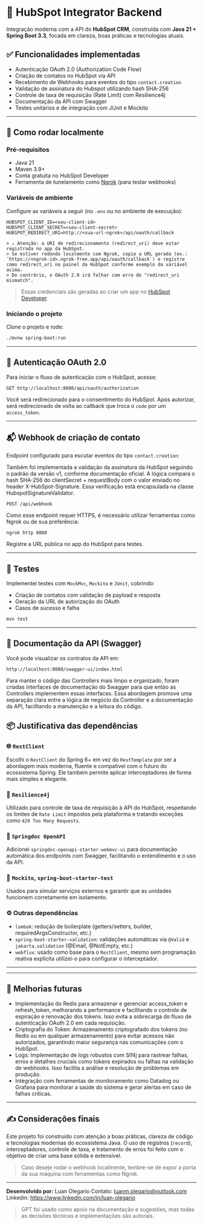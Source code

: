 # 🧩 HubSpot Integrator Backend

Integração moderna com a API do **HubSpot CRM**, construída com **Java 21 + Spring Boot 3.3**, focada em clareza, boas práticas e tecnologias atuais.

## ✅ Funcionalidades implementadas

- Autenticação OAuth 2.0 (Authorization Code Flow)
- Criação de contatos no HubSpot via API
- Recebimento de Webhooks para eventos do tipo `contact.creation`
- Validação de assinatura do Hubspot utilizando hash SHA-256
- Controle de taxa de requisição (Rate Limit) com Resilience4j
- Documentação da API com Swagger
- Testes unitários e de integração com JUnit e Mockito

---
## 🚀 Como rodar localmente

### Pré-requisitos

- Java 21
- Maven 3.9+
- Conta gratuita no HubSpot Developer
- Ferramenta de tunelamento como [Ngrok](https://ngrok.com) (para testar webhooks)

### Variáveis de ambiente

Configure as variáveis a seguir (no `.env` ou no ambiente de execução):

```properties
HUBSPOT_CLIENT_ID=<seu-client-id>
HUBSPOT_CLIENT_SECRET=<seu-client-secret>
HUBSPOT_REDIRECT_URI=http://<sua-url-ngrok>/api/oauth/callback
```

```Url de redirecionamento
> ⚠️ Atenção: a URI de redirecionamento (redirect_uri) deve estar registrada no app da HubSpot.  
> Se estiver rodando localmente com Ngrok, copie a URL gerada (ex.: `https://<ngrok-id>.ngrok-free.app/api/oauth/callback`) e registre como redirect_uri no painel da HubSpot conforme exemplo da variável acima.  
> Do contrário, o OAuth 2.0 irá falhar com erro de "redirect_uri mismatch".
```

> Essas credenciais são geradas ao criar um app no [HubSpot Developer](https://developers.hubspot.com/).

### Iniciando o projeto

Clone o projeto e rode:

```bash
./mvnw spring-boot:run
```
---

## 🔐 Autenticação OAuth 2.0

Para iniciar o fluxo de autenticação com o HubSpot, acesse:

```
GET http://localhost:8080/api/oauth/authorization
```

Você será redirecionado para o consentimento do HubSpot. Após autorizar, será redirecionado de volta ao callback que troca o `code` por um `access_token`.

---

## 📬 Webhook de criação de contato

Endpoint configurado para escutar eventos do tipo `contact.creation`:

Também foi implementada a validação da assinatura da HubSpot seguindo o padrão da versão v1, conforme documentação oficial.
A lógica compara o hash SHA-256 do clientSecret + requestBody com o valor enviado no header X-HubSpot-Signature.
Essa verificação está encapsulada na classe HubspotSignatureValidator.

```
POST /api/webhook
```
Como esse endpoint requer HTTPS, é necessário utilizar ferramentas como Ngrok ou de sua preferência:

```bash
ngrok http 8080
```

Registre a URL pública no app do HubSpot para testes.

---

## 🧪 Testes

Implementei testes com `MockMvc`, `Mockito` e `JUnit`, cobrindo:

- Criação de contatos com validação de payload e resposta
- Geração da URL de autorização do OAuth
- Casos de sucesso e falha

```bash
mvn test
```

---

## 📘 Documentação da API (Swagger)

Você pode visualizar os contratos da API em:

```
http://localhost:8080/swagger-ui/index.html
```
Para manter o código das Controllers mais limpo e organizado, foram criadas interfaces de documentação do Swagger para que entào as Controllers implementem essas interfaces.
Essa abordagem promove uma separação clara entre a lógica de negócio da Controller e a documentação da API, facilitando a manutenção e a leitura do código.

## 📦 Justificativa das dependências

### 🌐 `RestClient`
Escolhi o `RestClient` do Spring 6+ em vez do `RestTemplate` por ser a abordagem mais moderna, fluente e compatível com o futuro do ecossistema Spring. Ele também permite aplicar interceptadores de forma mais simples e elegante.

### 🔁 `Resilience4j`
Utilizado para controle de taxa de requisição à API do HubSpot, respeitando os limites de `Rate Limit` impostos pela plataforma e tratando exceções como `429 Too Many Requests`.

### 📖 `Springdoc OpenAPI`
Adicionei `springdoc-openapi-starter-webmvc-ui` para documentação automática dos endpoints com Swagger, facilitando o entendimento e o uso da API.

### 🧪 `Mockito`, `spring-boot-starter-test`
Usados para simular serviços externos e garantir que as unidades funcionem corretamente em isolamento.

### ⚙️ Outras dependências
- `lombok`: redução de boilerplate (getters/setters, builder, requiredArgsConstructor, etc.)
- `spring-boot-starter-validation`: validações automáticas via `@Valid` e `jakarta.validation` (@Email, @NotEmpty, etc.)
- `webflux`: usado como base para o `RestClient`, mesmo sem programação reativa explícita utilizei-o para configurar o interceptador.

---

---
## 🧠 Melhorias futuras
- Implementação do Redis para armazenar e gerenciar access_token e refresh_token, melhorando a performance e facilitando o controle de expiração e renovação dos tokens. Isso evita a sobrecarga do fluxo de autenticação OAuth 2.0 em cada requisição.
- Criptografia do Token: Armazenamento criptografado dos tokens (no Redis ou em qualquer armazenamento) para evitar acessos não autorizados, garantindo maior segurança nas comunicações com o HubSpot.
- Logs: Implementação de logs robustos com Slf4j para rastrear falhas, erros e detalhes cruciais como tokens expirados ou falhas na validação de webhooks. Isso facilita a análise e resolução de problemas em produção.
- Integração com ferramentas de monitoramento como Datadog ou Grafana para monitorar a saúde do sistema e gerar alertas em caso de falhas críticas.
---

## ✍️ Considerações finais

Este projeto foi construído com atenção a boas práticas, clareza de código e tecnologias modernas do ecossistema Java. O uso de registros (`record`), interceptadores, controle de taxa, e tratamento de erros foi feito com o objetivo de criar uma base sólida e extensível.

> Caso deseje rodar o webhook localmente, lembre-se de expor a porta da sua máquina com ferramentas como Ngrok.

---

**Desenvolvido por:** Luan Olegario
Contato: luanm.olegario@outlook.com
Linkedin: https://www.linkedin.com/in/luan-olegario

> GPT foi usado como apoio na documentação e sugestões, mas todas as decisões técnicas e implementações são autorais.